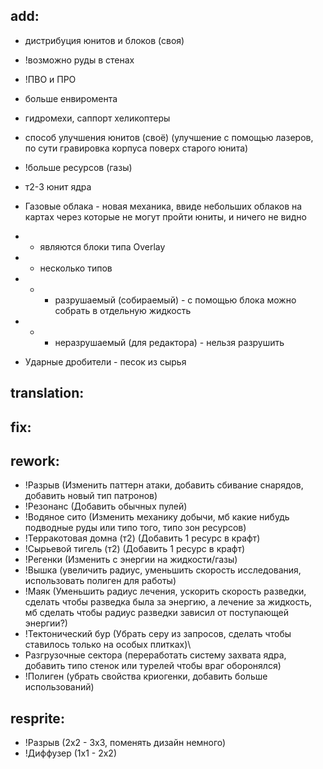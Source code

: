 ## add:
* дистрибуция юнитов и блоков (своя)
* !возможно руды в стенах
* !ПВО и ПРО
* больше енвиромента
* гидромехи, саппорт хеликоптеры
* способ улучшения юнитов (своё) (улучшение с помощью лазеров, по сути гравировка корпуса поверх старого юнита)
* !больше ресурсов (газы)
* т2-3 юнит ядра

* Газовые облака - новая механика, ввиде небольших облаков 
  на картах через которые не могут пройти юниты, и ничего не видно
* * являются блоки типа Overlay
* * несколько типов
* * * разрушаемый (собираемый) - с помощью блока можно собрать в отдельную жидкость
* * * неразрушаемый (для редактора) - нельзя разрушить

* Ударные дробители - песок из сырья


## translation:


## fix:


## rework:
* !Разрыв (Изменить паттерн атаки, добавить сбивание снарядов, добавить новый тип патронов)
* !Резонанс (Добавить обычных пулей)
* !Водяное сито (Изменить механику добычи, мб какие нибудь подводные руды или типо того, типо зон ресурсов)
* !Терракотовая домна (т2) (Добавить 1 ресурс в крафт)
* !Сырьевой тигель (т2) (Добавить 1 ресурс в крафт)
* !Регенки (Изменить с энергии на жидкости/газы)
* !Вышка (увеличить радиус, уменьшить скорость исследования, использовать полиген для работы)
* !Маяк (Уменьшить радиус лечения, ускорить скорость разведки, сделать чтобы разведка была за энергию, а лечение за жидкость, мб сделать чтобы радиус разведки зависил от поступающей энергии?)
* !Тектонический бур (Убрать серу из запросов, сделать чтобы ставилось только на особых плитках)\
* Разгрузочные сектора (переработать систему захвата ядра, добавить типо стенок или турелей чтобы враг оборонялся)
* !Полиген (убрать свойства криогенки, добавить больше использований)

## resprite:
* !Разрыв (2х2 - 3х3, поменять дизайн немного)
* !Диффузер (1х1 - 2х2)